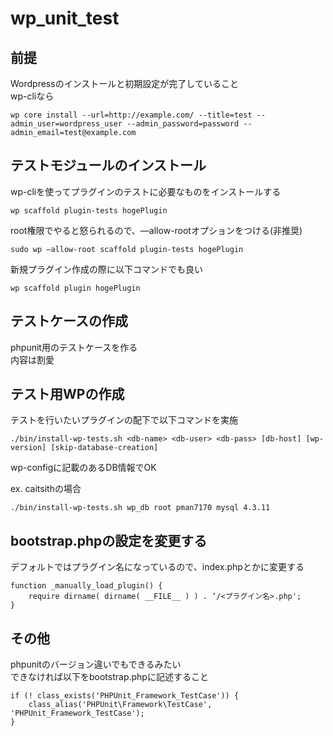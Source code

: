 # wp_unit_test

## 前提
Wordpressのインストールと初期設定が完了していること  
wp-cliなら  
```
wp core install --url=http://example.com/ --title=test --admin_user=wordpress_user --admin_password=password --admin_email=test@example.com
```

## テストモジュールのインストール
wp-cliを使ってプラグインのテストに必要なものをインストールする  
```
wp scaffold plugin-tests hogePlugin
```

root権限でやると怒られるので、—allow-rootオプションをつける(非推奨)  
```
sudo wp —allow-root scaffold plugin-tests hogePlugin
```

新規プラグイン作成の際に以下コマンドでも良い  
```
wp scaffold plugin hogePlugin
```

## テストケースの作成
phpunit用のテストケースを作る  
内容は割愛

## テスト用WPの作成
テストを行いたいプラグインの配下で以下コマンドを実施  
```
./bin/install-wp-tests.sh <db-name> <db-user> <db-pass> [db-host] [wp-version] [skip-database-creation]
```

wp-configに記載のあるDB情報でOK

ex. caitsithの場合  
```
./bin/install-wp-tests.sh wp_db root pman7170 mysql 4.3.11
```

## bootstrap.phpの設定を変更する
デフォルトではプラグイン名になっているので、index.phpとかに変更する

```
function _manually_load_plugin() {
	require dirname( dirname( __FILE__ ) ) . ‘/<プラグイン名>.php';
}
```

## その他
phpunitのバージョン違いでもできるみたい  
できなければ以下をbootstrap.phpに記述すること  
```
if (! class_exists('PHPUnit_Framework_TestCase')) {
    class_alias('PHPUnit\Framework\TestCase', 'PHPUnit_Framework_TestCase');
}
```